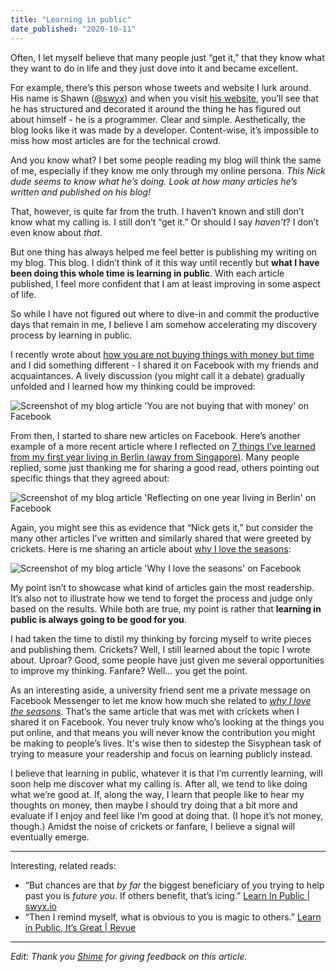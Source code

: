 ```yaml
---
title: "Learning in public"
date_published: "2020-10-11"
---
```


Often, I let myself believe that many people just “get it,” that they know what they want to do in life and they just dove into it and became excellent.

For example, there’s this person whose tweets and website I lurk around. His name is Shawn ([@swyx](https://twitter.com/swyx)) and when you visit [his website](https://www.swyx.io), you’ll see that he has structured and decorated it around the thing he has figured out about himself - he is a programmer. Clear and simple. Aesthetically, the blog looks like it was made by a developer. Content-wise, it’s impossible to miss how most articles are for the technical crowd.

And you know what? I bet some people reading my blog will think the same of me, especially if they know me only through my online persona. *This Nick dude seems to know what he’s doing. Look at how many articles he’s written and published on his blog!*

That, however, is quite far from the truth. I haven’t known and still don’t know what my calling is. I still don’t “get it.” Or should I say *haven’t*? I don’t even know about *that*.

But one thing has always helped me feel better is publishing my writing on my blog. This blog. I didn’t think of it this way until recently but **what I have been doing this whole time is learning in public**. With each article published, I feel more confident that I am at least improving in some aspect of life.

So while I have not figured out where to dive-in and commit the productive days that remain in me, I believe I am somehow accelerating my discovery process by learning in public.

I recently wrote about [how you are not buying things with money but time](/2020-08-30-you-are-not-buying-that-with-money/) and I did something different - I shared it on Facebook with my friends and acquaintances. A lively discussion (you might call it a debate) gradually unfolded and I learned how my thinking could be improved:

![Screenshot of my blog article 'You are not buying that with money' on Facebook](/images/you-are-not-buying-that-with-money-fb-screenshot.png)

From then, I started to share new articles on Facebook. Here’s another example of a more recent article where I reflected on [7 things I’ve learned from my first year living in Berlin (away from Singapore)](/2020-10-04-7-things-i-learned-from-my-first-year-living-in-berlin-away-from-singapore/). Many people replied, some just thanking me for sharing a good read, others pointing out specific things that they agreed about:

![Screenshot of my blog article 'Reflecting on one year living in Berlin' on Facebook](/images/reflecting-one-year-berlin-away-from-singapore.png)

Again, you might see this as evidence that “Nick gets it,” but consider the many other articles I’ve written and similarly shared that were greeted by crickets. Here is me sharing an article about [why I love the seasons](/2020-08-23-why-i-love-the-seasons/):

![Screenshot of my blog article 'Why I love the seasons' on Facebook](/images/why-i-love-the-seasons.png)

My point isn’t to showcase what kind of articles gain the most readership. It’s also not to illustrate how we tend to forget the process and judge only based on the results. While both are true, my point is rather that **learning in public is always going to be good for you**.

I had taken the time to distil my thinking by forcing myself to write pieces and publishing them. Crickets? Well, I still learned about the topic I wrote about. Uproar? Good, some people have just given me several opportunities to improve my thinking. Fanfare? Well… you get the point.

As an interesting aside, a university friend sent me a private message on Facebook Messenger to let me know how much she related to _[why I love the seasons](/2020-08-23-why-i-love-the-seasons/)_. That’s the same article that was met with crickets when I shared it on Facebook. You never truly know who’s looking at the things you put online, and that means you will never know the contribution you might be making to people’s lives. It's wise then to sidestep the Sisyphean task of trying to measure your readership and focus on learning publicly instead.

I believe that learning in public, whatever it is that I’m currently learning, will soon help me discover what my calling is. After all, we tend to like doing what we’re good at. If, along the way, I learn that people like to hear my thoughts on money, then maybe I should try doing that a bit more and evaluate if I enjoy and feel like I’m good at doing that. (I hope it’s not money, though.) Amidst the noise of crickets or fanfare, I believe a signal will eventually emerge.

---

Interesting, related reads: 

- “But chances are that *by far* the biggest beneficiary of you trying to help past you is *future you*. If others benefit, that’s icing.” [Learn In Public | swyx.io](https://www.swyx.io/learn-in-public/)
- “Then I remind myself, what is obvious to you is magic to others.” [Learn in Public, It’s Great | Revue](https://aliabdaal.com/learn-in-public-it-s-great-268305/)

---

*Edit: Thank you [Shime](https://shime.sh/) for giving feedback on this article.*